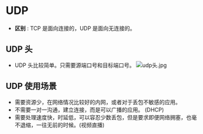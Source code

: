 # UDP

* __区别__ : TCP 是面向连接的，UDP 是面向无连接的。

## UDP 头

* UDP 头比较简单。只需要源端口号和目标端口号。
![udp头.jpg](https://i.loli.net/2021/03/17/pMPFTlQ8iOVmyoK.jpg)

## UDP 使用场景
* 需要资源少，在网络情况比较好的内网，或者对于丢包不敏感的应用。
* 不需要一对一沟通，建立连接，而是可以广播的应用。 (DHCP)
* 需要处理速度快，时延低，可以容忍少数丢包，但是要求即便网络拥塞，也毫不退缩，一往无前的时候。(视频直播)

